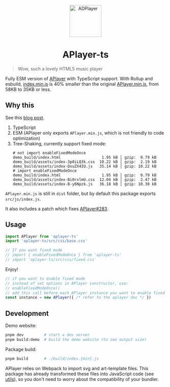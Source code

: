 <p align="center">
<img src="https://i.imgur.com/LnPvZvO.png" alt="ADPlayer" width="100">
</p>
<h1 align="center">APlayer-ts</h1>

> Wow, such a lovely HTML5 music player

Fully ESM version of [APlayer](https://github.com/MoePlayer/APlayer/) with TypeScript support. With Rollup and esbuild, [index.min.js](build/index.min.js) is 40% smaller than the original [APlayer.min.js](dist/APlayer.min.js), from 58KB to 35KB or less.

## Why this

See this [blog post](https://blog.liuly.moe/posts/tree-shaking).

1. TypeScript
2. ESM (APlayer only exports `APlayer.min.js`, which is not friendly to code optimization)
3. Tree-Shaking, currently support fixed mode:
   ```shell
   # not import enableFixedModeOnce
   demo_build/index.html                  1.95 kB │ gzip:  0.79 kB
   demo_build/assets/index-3p8iLQ3k.css  10.22 kB │ gzip:  2.19 kB
   demo_build/assets/index-DxuZX4IU.js   35.14 kB │ gzip: 10.22 kB
   # import enableFixedModeOnce
   demo_build/index.html                  1.95 kB │ gzip:  0.79 kB
   demo_build/assets/index-Bi0rxlmU.css  12.04 kB │ gzip:  2.47 kB
   demo_build/assets/index-B-y6Npzk.js   36.18 kB │ gzip: 10.30 kB
   ```

`APlayer.min.js` is still in `dist` folder, but by default this package exports `src/js/index.js`.

It also includes a patch which fixes [APlayer#283](https://github.com/DIYgod/APlayer/issues/283).

## Usage

```TypeScript
import APlayer from 'aplayer-ts'
import 'aplayer-ts/src/css/base.css'

// If you want fixed mode
// import { enableFixedModeOnce } from 'aplayer-ts'
// import 'aplayer-ts/src/css/fixed.css'
```

Enjoy!

```TypeScript
// if you want to enable fixed mode
// instead of set options in APlayer constructor, use:
// enableFixedModeOnce()
// add this call before each APlayer instance you want to enable fixed mode
const instance = new APlayer({ /* refer to the aplayer doc */ })
```

## Development

Demo website:

```bash
pnpm dev         # start a dev server
pnpm build:demo  # build the demo website (to see output size)
```

Package build:

```bash
pnpm build       # ./build/index.{min}.js
```

APlayer relies on Webpack to import svg and art-template files. This package has already transformed these files into JavaScript code (see [utils](./utils)), so you don't need to worry about the compatibility of your bundler.
